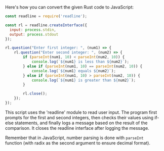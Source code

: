 Here's how you can convert the given Rust code to JavaScript:

```javascript
const readline = require('readline');

const rl = readline.createInterface({
  input: process.stdin,
  output: process.stdout
});

rl.question("Enter first integer: ", (num1) => {
    rl.question("Enter second integer: ", (num2) => {
        if (parseInt(num1, 10) < parseInt(num2, 10)) {
            console.log(`${num1} is less than ${num2}`);
        } else if (parseInt(num1, 10) == parseInt(num2, 10)) {
            console.log(`${num1} equals ${num2}`);
        } else if (parseInt(num1, 10) > parseInt(num2, 10)) {
            console.log(`${num1} is greater than ${num2}`);
        }

        rl.close();
    });
});
```

This script uses the 'readline' module to read user input. The program first prompts for the first and second integers, then checks their values using if-else statements, and finally logs a message based on the result of the comparison. It closes the readline interface after logging the message.

Remember that in JavaScript, number parsing is done with `parseInt` function (with radix as the second argument to ensure decimal format).
